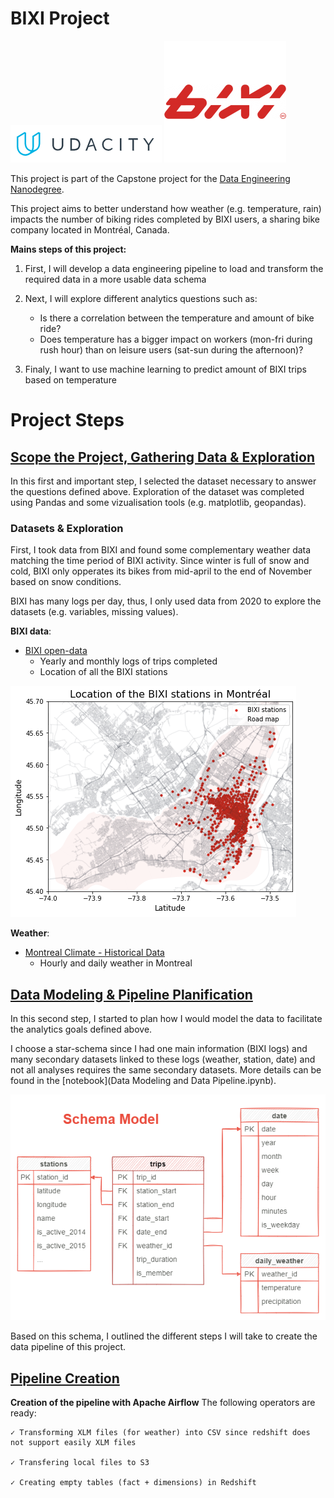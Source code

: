 # BIXI Project

![Udacity Logo](images/udacity_logo.png) ![BIXI Logo](images/bixi_logo.png) 

This project is part of the Capstone project for the [Data Engineering Nanodegree](https://www.udacity.com/course/data-engineer-nanodegree--nd027). 

This project aims to better understand how weather (e.g. temperature, rain) impacts the number of biking rides completed by BIXI users, a sharing bike company located in Montréal, Canada. 

**Mains steps of this project:**
1.  First, I will develop a data engineering pipeline to load and transform the required data in a more usable data schema

2. Next, I will explore different analytics questions such as:
	- Is there a correlation between the temperature and amount of bike ride?
	- Does temperature has a bigger impact on workers (mon-fri during rush hour) than on leisure users (sat-sun during the afternoon)?

3. Finaly, I want to use machine learning to predict amount of BIXI trips based on temperature 


# Project Steps

## [Scope the Project, Gathering Data & Exploration](DataExploration.ipynb)

In this first and important step, I selected the dataset necessary to answer the questions defined above. Exploration of the dataset was completed using Pandas and some vizualisation tools (e.g. matplotlib, geopandas). 

### Datasets & Exploration
First, I took data from BIXI and found some complementary weather data matching the time period of BIXI activity. Since winter is full of snow and cold, BIXI only opperates its bikes from mid-april to the end of November based on snow conditions.

BIXI has many logs per day, thus, I only used data from 2020 to explore the datasets (e.g. variables, missing values). 

**BIXI data**:
- [BIXI open-data](https://bixi.com/fr/donnees-ouvertes)
	- Yearly and monthly logs of trips completed
	- Location of all the BIXI stations

![BIXI stations across Montreal](images/data_exploration_stations.png)

**Weather**:
- [Montreal Climate - Historical Data](https://climate.weather.gc.ca/historical_data/search_historic_data_e.html) 
	- Hourly and daily weather in Montreal
    
    
## [Data Modeling & Pipeline Planification](DataModeling_DataPipeline.ipynb)

In this second step, I started to plan how I would model the data to facilitate the analytics goals defined above. 

I choose a star-schema since I had one main information (BIXI logs) and many secondary datasets linked to these logs (weather, station, date) and not all analyses requires the same secondary datasets. More details can be found in the [notebook](Data Modeling and Data Pipeline.ipynb). 

![Schema of Data Modeling](images/data_modeling.png)

Based on this schema, I outlined the different steps I will take to create the data pipeline of this project. 

## [Pipeline Creation](BIXI_pipeline.py)

**Creation of the pipeline with Apache Airflow**
The following operators are ready: 

	✓ Transforming XLM files (for weather) into CSV since redshift does not support easily XLM files
	
	✓ Transfering local files to S3
	
	✓ Creating empty tables (fact + dimensions) in Redshift